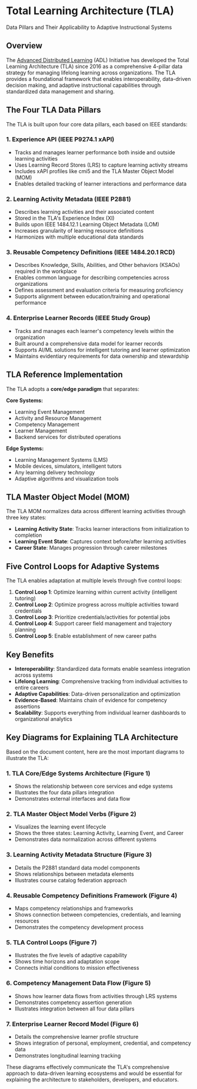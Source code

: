 # Total Learning Architecture (TLA) 

Data Pillars and Their Applicability to Adaptive Instructional Systems

## Overview

The [Advanced Distributed Learning](../glossary.md#advanced-distributed-learning) (ADL) Initiative has developed the Total Learning Architecture (TLA) since 2016 as a comprehensive 4-pillar data strategy for managing lifelong learning across organizations. The TLA provides a foundational framework that enables interoperability, data-driven decision making, and adaptive instructional capabilities through standardized data management and sharing.

## The Four TLA Data Pillars

The TLA is built upon four core data pillars, each based on IEEE standards:

### 1. Experience API (IEEE P9274.1 xAPI)
- Tracks and manages learner performance both inside and outside learning activities
- Uses Learning Record Stores (LRS) to capture learning activity streams
- Includes xAPI profiles like cmi5 and the TLA Master Object Model (MOM)
- Enables detailed tracking of learner interactions and performance data

### 2. Learning Activity Metadata (IEEE P2881)
- Describes learning activities and their associated content
- Stored in the TLA's Experience Index (XI)
- Builds upon IEEE 1484.12.1 Learning Object Metadata (LOM)
- Increases granularity of learning resource definitions
- Harmonizes with multiple educational data standards

### 3. Reusable Competency Definitions (IEEE 1484.20.1 RCD)
- Describes Knowledge, Skills, Abilities, and Other behaviors (KSAOs) required in the workplace
- Enables common language for describing competencies across organizations
- Defines assessment and evaluation criteria for measuring proficiency
- Supports alignment between education/training and operational performance

### 4. Enterprise Learner Records (IEEE Study Group)
- Tracks and manages each learner's competency levels within the organization
- Built around a comprehensive data model for learner records
- Supports AI/ML solutions for intelligent tutoring and learner optimization
- Maintains evidentiary requirements for data ownership and stewardship

## TLA Reference Implementation

The TLA adopts a **core/edge paradigm** that separates:

**Core Systems:**
- Learning Event Management
- Activity and Resource Management
- Competency Management
- Learner Management
- Backend services for distributed operations

**Edge Systems:**
- Learning Management Systems (LMS)
- Mobile devices, simulators, intelligent tutors
- Any learning delivery technology
- Adaptive algorithms and visualization tools

## TLA Master Object Model (MOM)

The TLA MOM normalizes data across different learning activities through three key states:

- **Learning Activity State**: Tracks learner interactions from initialization to completion
- **Learning Event State**: Captures context before/after learning activities
- **Career State**: Manages progression through career milestones

## Five Control Loops for Adaptive Systems

The TLA enables adaptation at multiple levels through five control loops:

1. **Control Loop 1**: Optimize learning within current activity (intelligent tutoring)
2. **Control Loop 2**: Optimize progress across multiple activities toward credentials
3. **Control Loop 3**: Prioritize credentials/activities for potential jobs
4. **Control Loop 4**: Support career field management and trajectory planning
5. **Control Loop 5**: Enable establishment of new career paths

## Key Benefits

- **Interoperability**: Standardized data formats enable seamless integration across systems
- **Lifelong Learning**: Comprehensive tracking from individual activities to entire careers
- **Adaptive Capabilities**: Data-driven personalization and optimization
- **Evidence-Based**: Maintains chain of evidence for competency assertions
- **Scalability**: Supports everything from individual learner dashboards to organizational analytics

## Key Diagrams for Explaining TLA Architecture

Based on the document content, here are the most important diagrams to illustrate the TLA:

### 1. **TLA Core/Edge Systems Architecture (Figure 1)**
- Shows the relationship between core services and edge systems
- Illustrates the four data pillars integration
- Demonstrates external interfaces and data flow

### 2. **TLA Master Object Model Verbs (Figure 2)**
- Visualizes the learning event lifecycle
- Shows the three states: Learning Activity, Learning Event, and Career
- Demonstrates data normalization across different systems

### 3. **Learning Activity Metadata Structure (Figure 3)**
- Details the P2881 standard data model components
- Shows relationships between metadata elements
- Illustrates course catalog federation approach

### 4. **Reusable Competency Definitions Framework (Figure 4)**
- Maps competency relationships and frameworks
- Shows connection between competencies, credentials, and learning resources
- Demonstrates the competency development process

### 5. **TLA Control Loops (Figure 7)**

- Illustrates the five levels of adaptive capability
- Shows time horizons and adaptation scope
- Connects initial conditions to mission effectiveness

### 6. **Competency Management Data Flow (Figure 5)**

- Shows how learner data flows from activities through LRS systems
- Demonstrates competency assertion generation
- Illustrates integration between all four data pillars

### 7. **Enterprise Learner Record Model (Figure 6)**

- Details the comprehensive learner profile structure
- Shows integration of personal, employment, credential, and competency data
- Demonstrates longitudinal learning tracking

These diagrams effectively communicate the TLA's comprehensive approach to data-driven learning ecosystems and would be essential for explaining the architecture to stakeholders, developers, and educators.
